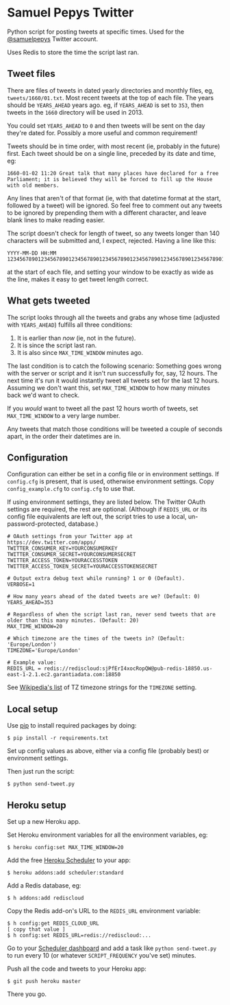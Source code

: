 # Samuel Pepys Twitter

Python script for posting tweets at specific times. Used for the [@samuelpepys](http://twitter.com/samuelpepys) Twitter account.

Uses Redis to store the time the script last ran.


## Tweet files

There are files of tweets in dated yearly directories and monthly files, eg, `tweets/1660/01.txt`. Most recent tweets at the top of each file. The years should be `YEARS_AHEAD` years ago. eg, if `YEARS_AHEAD` is set to `353`, then tweets in the `1660` directory will be used in 2013.

You could set `YEARS_AHEAD` to `0` and then tweets will be sent on the day they're dated for. Possibly a more useful and common requirement!

Tweets should be in time order, with most recent (ie, probably in the future) first. Each tweet should be on a single line, preceded by its date and time, eg:

    1660-01-02 11:20 Great talk that many places have declared for a free Parliament; it is believed they will be forced to fill up the House with old members. 

Any lines that aren't of that format (ie, with that datetime format at the start, followed by a tweet) will be ignored. So feel free to comment out any tweets to be ignored by prepending them with a different character, and leave blank lines to make reading easier.

The script doesn't check for length of tweet, so any tweets longer than 140 characters will be submitted and, I expect, rejected. Having a line like this:

    YYYY-MM-DD HH:MM 12345678901234567890123456789012345678901234567890123456789012345678901234567890123456789012345678901234567890123456789012345678901234567890

at the start of each file, and setting your window to be exactly as wide as the line, makes it easy to get tweet length correct.


## What gets tweeted

The script looks through all the tweets and grabs any whose time (adjusted with `YEARS_AHEAD`) fulfills all three conditions:

1. It is earlier than *now* (ie, not in the future).
2. It is since the script last ran.
3. It is also since `MAX_TIME_WINDOW` minutes ago.

The last condition is to catch the following scenario: Something goes wrong with the server or script and it isn't run successfully for, say, 12 hours. The next time it's run it would instantly tweet all tweets set for the last 12 hours. Assuming we don't want this, set `MAX_TIME_WINDOW` to how many minutes back we'd want to check.

If you *would* want to tweet all the past 12 hours worth of tweets, set `MAX_TIME_WINDOW` to a very large number.

Any tweets that match those conditions will be tweeted a couple of seconds apart, in the order their datetimes are in.


## Configuration 

Configuration can either be set in a config file or in environment settings. If `config.cfg` is present, that is used, otherwise environment settings. Copy `config_example.cfg` to `config.cfg` to use that.

If using environment settings, they are listed below. The Twitter OAuth settings are required, the rest are optional. (Although if `REDIS_URL` or its config file equivalents are left out, the script tries to use a local, un-password-protected, database.)

    # OAuth settings from your Twitter app at https://dev.twitter.com/apps/
    TWITTER_CONSUMER_KEY=YOURCONSUMERKEY
    TWITTER_CONSUMER_SECRET=YOURCONSUMERSECRET
    TWITTER_ACCESS_TOKEN=YOURACCESSTOKEN
    TWITTER_ACCESS_TOKEN_SECRET=YOURACCESSTOKENSECRET

    # Output extra debug text while running? 1 or 0 (Default).
    VERBOSE=1

    # How many years ahead of the dated tweets are we? (Default: 0)
    YEARS_AHEAD=353

    # Regardless of when the script last ran, never send tweets that are older than this many minutes. (Default: 20)
    MAX_TIME_WINDOW=20

    # Which timezone are the times of the tweets in? (Default: 'Europe/London')
    TIMEZONE='Europe/London'

	# Example value:
	REDIS_URL = redis://rediscloud:sjPfErI4xocRopQW@pub-redis-18850.us-east-1-2.1.ec2.garantiadata.com:18850

See [Wikipedia's list](http://en.wikipedia.org/wiki/List_of_tz_database_time_zones) of TZ timezone strings for the `TIMEZONE` setting.


## Local setup

Use [pip](http://www.pip-installer.org/) to install required packages by doing:

    $ pip install -r requirements.txt

Set up config values as above, either via a config file (probably best) or environment settings.

Then just run the script:

    $ python send-tweet.py


## Heroku setup

Set up a new Heroku app.

Set Heroku environment variables for all the environment variables, eg:

    $ heroku config:set MAX_TIME_WINDOW=20

Add the free [Heroku Scheduler](https://addons.heroku.com/scheduler) to your app:

    $ heroku addons:add scheduler:standard

Add a Redis database, eg:

	$ h addons:add rediscloud

Copy the Redis add-on's URL to the `REDIS_URL` environment variable:

	$ h config:get REDIS_CLOUD_URL
	[ copy that value ]
	$ h config:set REDIS_URL=redis://rediscloud:...

Go to your [Scheduler dashboard](https://heroku-scheduler.herokuapp.com/dashboard) and add a task like `python send-tweet.py` to run every 10 (or whatever `SCRIPT_FREQUENCY` you've set) minutes.

Push all the code  and tweets to your Heroku app:

    $ git push heroku master

There you go.




